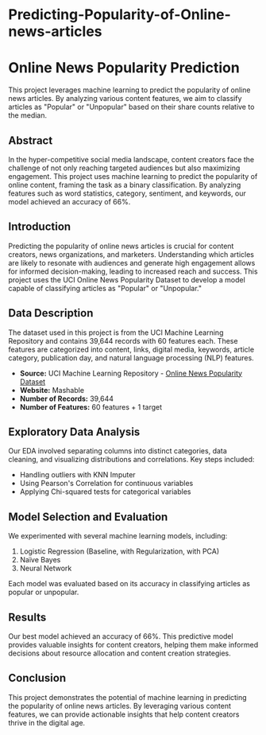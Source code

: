 # Predicting-Popularity-of-Online-news-articles

# Online News Popularity Prediction

This project leverages machine learning to predict the popularity of online news articles. By analyzing various content features, we aim to classify articles as "Popular" or "Unpopular" based on their share counts relative to the median.

## Abstract
In the hyper-competitive social media landscape, content creators face the challenge of not only reaching targeted audiences but also maximizing engagement. This project uses machine learning to predict the popularity of online content, framing the task as a binary classification. By analyzing features such as word statistics, category, sentiment, and keywords, our model achieved an accuracy of 66%.

## Introduction
Predicting the popularity of online news articles is crucial for content creators, news organizations, and marketers. Understanding which articles are likely to resonate with audiences and generate high engagement allows for informed decision-making, leading to increased reach and success. This project uses the UCI Online News Popularity Dataset to develop a model capable of classifying articles as "Popular" or "Unpopular."

## Data Description
The dataset used in this project is from the UCI Machine Learning Repository and contains 39,644 records with 60 features each. These features are categorized into content, links, digital media, keywords, article category, publication day, and natural language processing (NLP) features.

- **Source:** UCI Machine Learning Repository - [Online News Popularity Dataset](https://archive.ics.uci.edu/dataset/332/online+news+popularity)
- **Website:** Mashable
- **Number of Records:** 39,644
- **Number of Features:** 60 features + 1 target

## Exploratory Data Analysis
Our EDA involved separating columns into distinct categories, data cleaning, and visualizing distributions and correlations. Key steps included:
- Handling outliers with KNN Imputer
- Using Pearson's Correlation for continuous variables
- Applying Chi-squared tests for categorical variables

## Model Selection and Evaluation
We experimented with several machine learning models, including:
1. Logistic Regression (Baseline, with Regularization, with PCA)
2. Naïve Bayes
3. Neural Network

Each model was evaluated based on its accuracy in classifying articles as popular or unpopular.

## Results
Our best model achieved an accuracy of 66%. This predictive model provides valuable insights for content creators, helping them make informed decisions about resource allocation and content creation strategies.

## Conclusion
This project demonstrates the potential of machine learning in predicting the popularity of online news articles. By leveraging various content features, we can provide actionable insights that help content creators thrive in the digital age.

